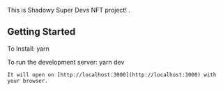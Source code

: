 This is Shadowy Super Devs NFT project! .

## Getting Started

To Install:
yarn

To run the development server:
yarn dev

```
It will open on [http://localhost:3000](http://localhost:3000) with your browser.
```
